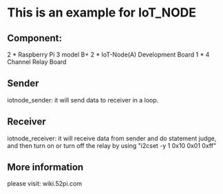 # This is an example for IoT_NODE
## Component:
   2 * Raspberry Pi 3 model B+
   2 * IoT-Node(A) Development Board
   1 * 4 Channel Relay Board
## Sender
  iotnode_sender: it will send data to receiver in a loop.
## Receiver
  iotnode_receiver: it will receive data from sender and do statement judge, and then turn on or turn off the relay by using "i2cset -y 1 0x10 0x01 0xff" 
## More information 
   please visit: wiki.52pi.com 

